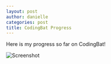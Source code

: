 ```yaml
---
layout: post
author: danielle
categories: post
title: CodingBat Progress
---
```

Here is my progress so far on CodingBat!

![Screenshot](http://i.imgur.com/OoMEIMn.jpg)
